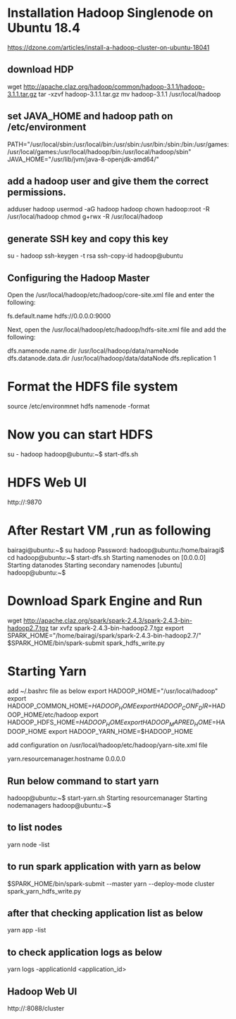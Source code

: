 Installation Hadoop Singlenode on Ubuntu 18.4
==============================================
https://dzone.com/articles/install-a-hadoop-cluster-on-ubuntu-18041

download HDP
--------------
wget http://apache.claz.org/hadoop/common/hadoop-3.1.1/hadoop-3.1.1.tar.gz
tar -xzvf hadoop-3.1.1.tar.gz
mv hadoop-3.1.1 /usr/local/hadoop

set JAVA_HOME and hadoop path on /etc/environment
-------------------------------------------------
PATH="/usr/local/sbin:/usr/local/bin:/usr/sbin:/usr/bin:/sbin:/bin:/usr/games:/usr/local/games:/usr/local/hadoop/bin:/usr/local/hadoop/sbin"
JAVA_HOME="/usr/lib/jvm/java-8-openjdk-amd64/"

add a hadoop user and give them the correct permissions.
--------------------------------------------------------
adduser hadoop
usermod -aG hadoop hadoop
chown hadoop:root -R /usr/local/hadoop
chmod g+rwx -R /usr/local/hadoop

generate SSH key and copy this key
----------------------------------
su - hadoop
ssh-keygen -t rsa
ssh-copy-id hadoop@ubuntu

Configuring the Hadoop Master
-------------------------------
Open the /usr/local/hadoop/etc/hadoop/core-site.xml file and enter the following:

<configuration>
  <property>
    <name>fs.default.name</name>
    <value>hdfs://0.0.0.0:9000</value>
  </property>
</configuration>

Next, open the /usr/local/hadoop/etc/hadoop/hdfs-site.xml file and add the following:

<configuration>
  <property>
    <name>dfs.namenode.name.dir</name>
    <value>/usr/local/hadoop/data/nameNode</value>
  </property>
  <property>
    <name>dfs.datanode.data.dir</name>
    <value>/usr/local/hadoop/data/dataNode</value>
  </property>
  <property>
    <name>dfs.replication</name>
    <value>1</value>
  </property>
</configuration>

Format the HDFS file system
===========================
source /etc/environmnet
hdfs namenode -format

Now you can start HDFS
=======================
su - hadoop
hadoop@ubuntu:~$ start-dfs.sh

HDFS Web UI
===========
http://<ip-address>:9870




After Restart VM ,run as following
==================================
bairagi@ubuntu:~$ su hadoop
Password:
hadoop@ubuntu:/home/bairagi$ cd
hadoop@ubuntu:~$ start-dfs.sh
Starting namenodes on [0.0.0.0]
Starting datanodes
Starting secondary namenodes [ubuntu]
hadoop@ubuntu:~$



Download Spark Engine and Run
==============================
wget http://apache.claz.org/spark/spark-2.4.3/spark-2.4.3-bin-hadoop2.7.tgz
tar xvfz spark-2.4.3-bin-hadoop2.7.tgz
export SPARK_HOME="/home/bairagi/spark/spark-2.4.3-bin-hadoop2.7/"
$SPARK_HOME/bin/spark-submit spark_hdfs_write.py


Starting Yarn
=============
add ~/.bashrc file as below
export HADOOP_HOME="/usr/local/hadoop"
export HADOOP_COMMON_HOME=$HADOOP_HOME
export HADOOP_CONF_DIR=$HADOOP_HOME/etc/hadoop
export HADOOP_HDFS_HOME=$HADOOP_HOME
export HADOOP_MAPRED_HOME=$HADOOP_HOME
export HADOOP_YARN_HOME=$HADOOP_HOME

add configuration on  /usr/local/hadoop/etc/hadoop/yarn-site.xml file

  <property>
    <name>yarn.resourcemanager.hostname</name>
    <value>0.0.0.0</value>
  </property>

Run below command to start yarn
-------------------------------
hadoop@ubuntu:~$ start-yarn.sh
Starting resourcemanager
Starting nodemanagers
hadoop@ubuntu:~$

to list nodes
--------------
yarn node -list

to run spark application with yarn as below
--------------------------------------------
$SPARK_HOME/bin/spark-submit --master yarn --deploy-mode cluster  spark_yarn_hdfs_write.py

after that checking application list as below
---------------------------------------------
yarn app -list

to check application logs as below
-----------------------------------
yarn logs -applicationId <application_id>




Hadoop Web UI
--------------
http://<ip-address>:8088/cluster

